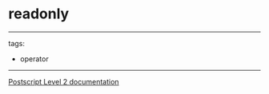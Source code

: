 # readonly

---
tags:

- operator

---

[Postscript Level 2 documentation](https://hepunx.rl.ac.uk/~adye/psdocs/ref/PSL2r.html#readonly)
